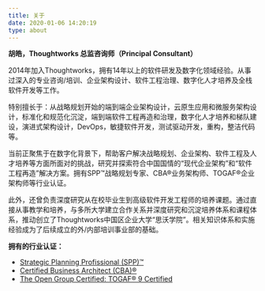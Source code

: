 ```yaml
---
title: 关于
date: 2020-01-06 14:20:19
type: about
---
```


**胡皓，Thoughtworks 总监咨询师（Principal Consultant）**

2014年加入Thoughtworks，拥有14年以上的软件研发及数字化领域经验。从事过深入的专业咨询/培训、企业架构设计、软件工程治理、数字化人才培养及全栈软件开发等工作。

特别擅长于：从战略规划开始的端到端企业架构设计，云原生应用和微服务架构设计，标准化和规范化沉淀，端到端软件工程再造和治理，数字化人才培养和梯队建设，演进式架构设计，DevOps，敏捷软件开发，测试驱动开发，重构，整洁代码等。

当前正聚焦于在数字化背景下，帮助客户解决战略规划、企业架构、软件工程及人才培养等方面所面对的挑战，研究并探索符合中国国情的“现代企业架构”和“软件工程再造”解决方案。拥有SPP™战略规划专家、CBA®业务架构师、TOGAF®企业架构师等行业认证。

此外，还曾负责深度研究从在校毕业生到高级软件开发工程师的培养课题。通过直接从事教学和培养，与多所大学建立合作关系并深度研究和沉淀培养体系和课程体系，推动创立了Thoughtworks中国区企业大学“思沃学院”。相关知识体系和实施经验成为了后续成立的外/内部培训事业部的基础。

**拥有的行业认证：**

- [Strategic Planning Profissional (SPP)™](https://www.credly.com/badges/1827c6db-822e-41bb-8c2a-af14978ccb1d/public_url)
- [Certified Business Architect (CBA)®](https://www.businessarchitectureguild.org/page/cbaprof)
- [The Open Group Certified: TOGAF® 9 Certified](https://www.credly.com/badges/1bc3479a-3e21-402e-bafe-fc28431522c3/public_url)
